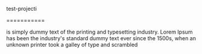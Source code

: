 test-projecti

===========

 is simply dummy text of the printing and typesetting industry. Lorem Ipsum has been the industry's standard dummy text ever since the 1500s, when an unknown printer took a galley of type and scrambled

